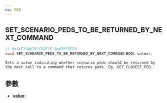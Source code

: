```yaml
---
ns: PED
---
```

## SET_SCENARIO_PEDS_TO_BE_RETURNED_BY_NEXT_COMMAND

```c
// 0x14F19A8782C8071E 0x85615FD0
void SET_SCENARIO_PEDS_TO_BE_RETURNED_BY_NEXT_COMMAND(BOOL value);
```

```
Sets a value indicating whether scenario peds should be returned by the next call to a command that returns peds. Eg. GET_CLOSEST_PED.  
```

## 參數
* **value**: 

